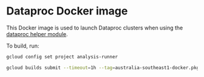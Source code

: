 # Dataproc Docker image

This Docker image is used to launch Dataproc clusters when using the
[dataproc helper module](../analysis_runner/dataproc.py).

To build, run:

```sh
gcloud config set project analysis-runner

gcloud builds submit --timeout=1h --tag=australia-southeast1-docker.pkg.dev/analysis-runner/images/dataproc:hail-0.2.89 .
```
